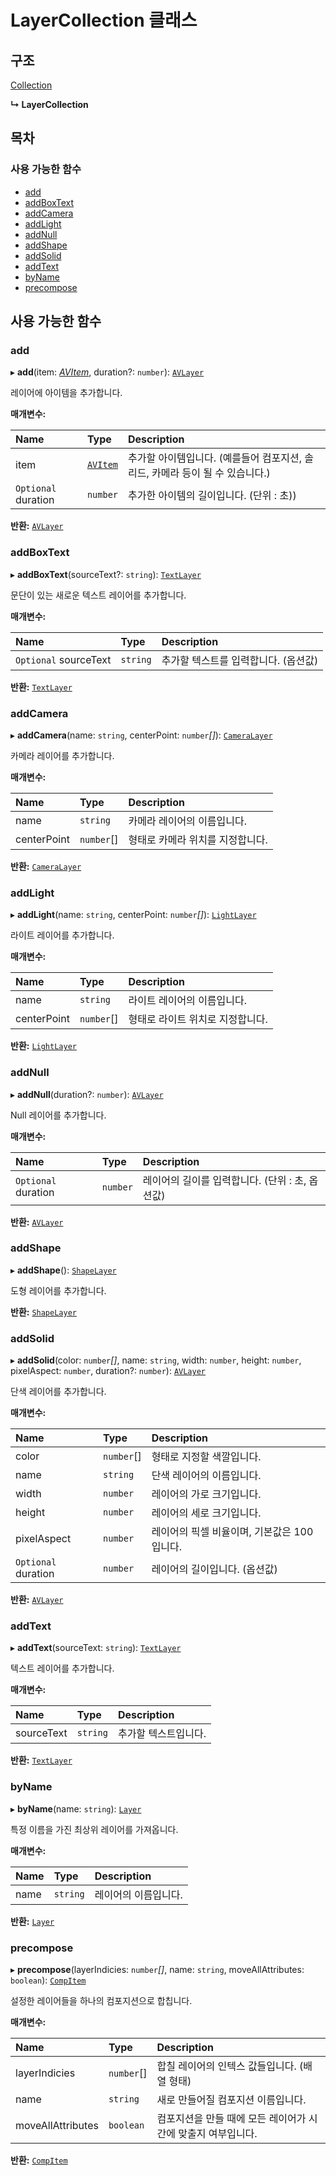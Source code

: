 # LayerCollection 클래스

## 구조

[Collection](collection-class.md)

**↳ LayerCollection**

## 목차

### 사용 가능한 함수

* [add](layercollection-class.md#add)
* [addBoxText](layercollection-class.md#addboxtext)
* [addCamera](layercollection-class.md#addcamera)
* [addLight](layercollection-class.md#addlight)
* [addNull](layercollection-class.md#addnull)
* [addShape](layercollection-class.md#addshape)
* [addSolid](layercollection-class.md#addsolid)
* [addText](layercollection-class.md#addtext)
* [byName](layercollection-class.md#byname)
* [precompose](layercollection-class.md#precompose)

## 사용 가능한 함수

### add <a id="add"></a>

▸ **add**\(item: [_AVItem_](../item-api/avitem-class.md), duration?: `number`\): [`AVLayer`](../layer-api/avlayer-class.md)

레이어에 아이템을 추가합니다.

**매개변수:**

| Name | Type | Description |
| :--- | :--- | :--- |
| item | [`AVItem`](../item-api/avitem-class.md) | 추가할 아이템입니다. \(예를들어 컴포지션, 솔리드, 카메라 등이 될 수 있습니다.\) |
| `Optional` duration | `number` | 추가한 아이템의 길이입니다. \(단위 : 초\)\) |

**반환:** [`AVLayer`](../layer-api/avlayer-class.md)

### addBoxText <a id="addboxtext"></a>

▸ **addBoxText**\(sourceText?: `string`\): [`TextLayer`](../layer-api/textlayer-class.md)

문단이 있는 새로운 텍스트 레이어를 추가합니다.

**매개변수:**

| Name | Type | Description |
| :--- | :--- | :--- |
| `Optional` sourceText | `string` | 추가할 텍스트를 입력합니다. \(옵션값\) |

**반환:** [`TextLayer`](../layer-api/textlayer-class.md)

### addCamera <a id="addcamera"></a>

▸ **addCamera**\(name: `string`, centerPoint: `number`_\[\]_\): [`CameraLayer`](../layer-api/cameralayer-class.md)

카메라 레이어를 추가합니다.

**매개변수:**

| Name | Type | Description |
| :--- | :--- | :--- |
| name | `string` | 카메라 레이어의 이름입니다. |
| centerPoint | `number`\[\] | 형태로 카메라 위치를 지정합니다. |

**반환:** [`CameraLayer`](../layer-api/cameralayer-class.md)

### addLight <a id="addlight"></a>

▸ **addLight**\(name: `string`, centerPoint: `number`_\[\]_\): [`LightLayer`](../layer-api/lightlayer-class.md)

라이트 레이어를 추가합니다.

**매개변수:**

| Name | Type | Description |
| :--- | :--- | :--- |
| name | `string` | 라이트 레이어의 이름입니다. |
| centerPoint | `number`\[\] | 형태로 라이트 위치로 지정합니다. |

**반환:** [`LightLayer`](../layer-api/lightlayer-class.md)

### addNull <a id="addnull"></a>

▸ **addNull**\(duration?: `number`\): [`AVLayer`](../layer-api/avlayer-class.md)

Null 레이어를 추가합니다.

**매개변수:**

| Name | Type | Description |
| :--- | :--- | :--- |
| `Optional` duration | `number` | 레이어의 길이를 입력합니다. \(단위 : 초, 옵션값\) |

**반환:** [`AVLayer`](../layer-api/avlayer-class.md)

### addShape <a id="addshape"></a>

▸ **addShape**\(\): [`ShapeLayer`](../layer-api/shapelayer-class.md)

도형 레이어를 추가합니다.

**반환:** [`ShapeLayer`](../layer-api/shapelayer-class.md)

### addSolid <a id="addsolid"></a>

▸ **addSolid**\(color: `number`_\[\]_, name: `string`, width: `number`, height: `number`, pixelAspect: `number`, duration?: `number`\): [`AVLayer`](../layer-api/avlayer-class.md)

단색 레이어를 추가합니다.

**매개변수:**

| Name | Type | Description |
| :--- | :--- | :--- |
| color | `number`\[\] | 형태로 지정할 색깔입니다. |
| name | `string` | 단색 레이어의 이름입니다. |
| width | `number` | 레이어의 가로 크기입니다. |
| height | `number` | 레이어의 세로 크기입니다. |
| pixelAspect | `number` | 레이어의 픽셀 비율이며, 기본값은 100 입니다. |
| `Optional` duration | `number` | 레이어의 길이입니다. \(옵션값\) |

**반환:** [`AVLayer`](../layer-api/avlayer-class.md)

### addText <a id="addtext"></a>

▸ **addText**\(sourceText: `string`\): [`TextLayer`](../layer-api/textlayer-class.md)

텍스트 레이어를 추가합니다.

**매개변수:**

| Name | Type | Description |
| :--- | :--- | :--- |
| sourceText | `string` | 추가할 텍스트입니다. |

**반환:** [`TextLayer`](../layer-api/textlayer-class.md)

### byName <a id="byname"></a>

▸ **byName**\(name: `string`\): [`Layer`](../layer-api/layer-class.md)

특정 이름을 가진 최상위 레이어를 가져옵니다.

**매개변수:**

| Name | Type | Description |
| :--- | :--- | :--- |
| name | `string` | 레이어의 이름입니다. |

**반환:** [`Layer`](../layer-api/layer-class.md)

### precompose <a id="precompose"></a>

▸ **precompose**\(layerIndicies: `number`_\[\]_, name: `string`, moveAllAttributes: `boolean`\): [`CompItem`](../item-api/compitem-class.md)

설정한 레이어들을 하나의 컴포지션으로 합칩니다.

**매개변수:**

| Name | Type | Description |
| :--- | :--- | :--- |
| layerIndicies | `number`\[\] | 합칠 레이어의 인텍스 값들입니다. \(배열 형태\) |
| name | `string` | 새로 만들어질 컴포지션 이름입니다. |
| moveAllAttributes | `boolean` | 컴포지션을 만들 때에 모든 레이어가 시간에 맞출지 여부입니다. |

**반환:** [`CompItem`](../item-api/compitem-class.md)

